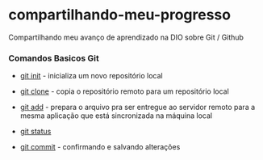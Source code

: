 # compartilhando-meu-progresso
Compartilhando meu avanço de aprendizado na DIO sobre Git / Github

### Comandos Basicos Git

- [git init](git-init.md) - inicializa um novo repositório local
    
- [git clone](git-clone.md) - copia o repositório remoto para um repositório local
    
- [git add](git-add.md) - prepara o arquivo pra ser entregue ao servidor remoto para a mesma aplicação que está sincronizada na máquina local

- [git status](git-status.md)
 
- [git commit](git-commit.md) - confirmando e salvando alterações


###  
